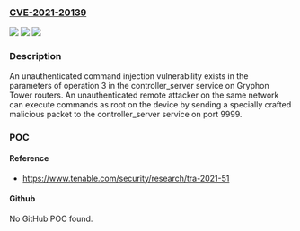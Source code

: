 ### [CVE-2021-20139](https://cve.mitre.org/cgi-bin/cvename.cgi?name=CVE-2021-20139)
![](https://img.shields.io/static/v1?label=Product&message=Gryphon%20Tower%20router&color=blue)
![](https://img.shields.io/static/v1?label=Version&message=n%2Fa&color=blue)
![](https://img.shields.io/static/v1?label=Vulnerability&message=Command%20Injection&color=brighgreen)

### Description

An unauthenticated command injection vulnerability exists in the parameters of operation 3 in the controller_server service on Gryphon Tower routers. An unauthenticated remote attacker on the same network can execute commands as root on the device by sending a specially crafted malicious packet to the controller_server service on port 9999.

### POC

#### Reference
- https://www.tenable.com/security/research/tra-2021-51

#### Github
No GitHub POC found.

